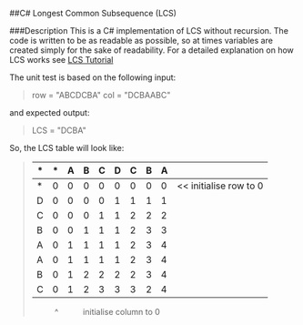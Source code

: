 ##C# Longest Common Subsequence (LCS)

###Description
This is a C# implementation of LCS without recursion. The code is written to be as readable as possible, so at times variables are created simply for the sake of readability. For a detailed explanation on how LCS works see [LCS Tutorial](http://jeff-pang.com/LongestCommonSubsequence/)

The unit test is based on the following input:

> row = "ABCDCBA" 
> col = "DCBAABC"


and expected output:
> LCS = "DCBA"

So, the LCS table will look like:
> | * | * | A | B | C | D | C | B | A |   |
> |---|---|---|---|---|---|---|---|---|---|
> | * | 0 | 0 | 0 | 0 | 0 | 0 | 0 | 0 |<< initialise row to 0
> | D | 0 | 0 | 0 | 0 | 1 | 1 | 1 | 1 |
> | C | 0 | 0 | 0 | 1 | 1 | 2 | 2 | 2 |
> | B | 0 | 0 | 1 | 1 | 1 | 2 | 3 | 3 |
> | A | 0 | 1 | 1 | 1 | 1 | 2 | 3 | 4 |
> | A | 0 | 1 | 1 | 1 | 1 | 2 | 3 | 4 |
> | B | 0 | 1 | 2 | 2 | 2 | 2 | 3 | 4 |
> | C | 0 | 1 | 2 | 3 | 3 | 3 | 2 | 4 |
> &nbsp; &nbsp; &nbsp; &nbsp; &nbsp; ^
> &nbsp; &nbsp; &nbsp; &nbsp; &nbsp; initialise column to 0



